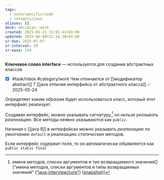 ```yaml
---
tags:
  - note/specific/code
  - category/java
aliases: []
deck: obsidian::work
created: 2025-05-23 13:01:41+03:00
updated: 2025-06-08T22:14:30+03:00
sr-due: 2025-07-07
sr-interval: 29
sr-ease: 254
---
```


**Ключевое слово interface**
—
используется для создания абстрактных классов
- [x] #task/inbox #category/work Чем отличается от [[модификатор abstract]] ? [[java отличия интерфейса от абстрактного класса]] ✅ 2025-05-24

Определяет *каким образом* будет использоваться класс, который этот интерфейс реализует.

Создавая интерфейс, можно указывать сигнатуру,[^1] но *нельзя указывать реализацию*. Все методы неявно указываются как `public`.

Начиная с [[java 8]] в интерфейсах можно указывать *реализацию по умолчанию* `default` и реализацию *статических* методов.

Если интерфейс содержит поля, то он автоматически объявляется как `public static final`

[^1]: имена методов, списки аргументов и тип возвращаемого значения[](“имена методов, списки аргументов и типы возвращаемых значений” ([“java-interview/core”](zotero://select/library/items/T3X9ZD57)) ([snapshot](zotero://open-pdf/library/items/2GAN5TQF?sel=p%3Anth-child(47)&annotation=2LXFBCXZ)))
